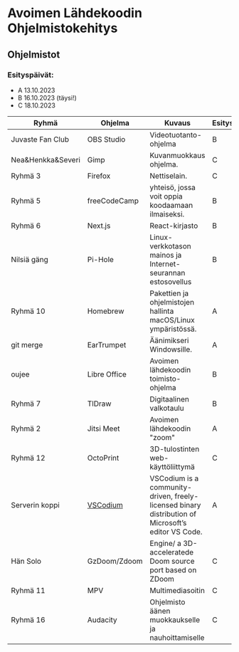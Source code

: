 # Avoimen Lähdekoodin Ohjelmistokehitys

## Ohjelmistot

### Esityspäivät:

- A 13.10.2023
- B 16.10.2023 (täysi!)
- C 18.10.2023

| Ryhmä               | Ohjelma         | Kuvaus                                                      | Esityspäivä |
|---------------------|-----------------|-------------------------------------------------------------|-------------|
| Juvaste Fan Club    | OBS Studio      | Videotuotanto-ohjelma                                       | B |
| Nea&Henkka&Severi   | Gimp            | Kuvanmuokkaus ohjelma.                                      | C |
| Ryhmä 3             | Firefox         | Nettiselain.                                                | C |
| Ryhmä 5             | freeCodeCamp    | yhteisö, jossa voit oppia koodaamaan ilmaiseksi.            | B |
| Ryhmä 6             | Next.js         | React-kirjasto                                              | B |
| Nilsiä gäng         | Pi-Hole         | Linux-verkkotason mainos ja Internet-seurannan estosovellus | B |
| Ryhmä 10            | Homebrew        | Pakettien ja ohjelmistojen hallinta macOS/Linux ympäristössä. | A |
| git merge           | EarTrumpet      | Äänimikseri Windowsille.                                    | A |
| oujee               | Libre Office    | Avoimen lähdekoodin toimisto-ohjelma                        | B |
| Ryhmä 7             | TlDraw          | Digitaalinen valkotaulu                                     | B |
| Ryhmä 2    	        | Jitsi Meet      | Avoimen lähdekoodin "zoom"            	   	                | A |
| Ryhmä 12            | OctoPrint       | 3D-tulostinten web-käyttöliittymä                           | C |
| Serverin koppi    | [VSCodium](https://vscodium.com/) | VSCodium is a community-driven, freely-licensed binary distribution of Microsoft’s editor VS Code. | A |
| Hän Solo            | GzDoom/Zdoom    |  Engine/ a 3D-acceleratede Doom source port based on ZDoom  | C |
| Ryhmä 11            | MPV             | Multimediasoitin                                            | C |
| Ryhmä 16            | Audacity        | Ohjelmisto äänen muokkaukselle ja nauhoittamiselle          | C |


